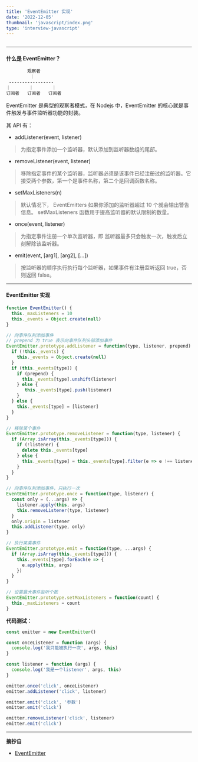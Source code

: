 ```yaml
---
title: 'EventEmitter 实现'
date: '2022-12-05'
thumbnail: 'javascript/index.png'
type: 'interview-javascript'
---
```

```toc
```
---

#### 什么是 EventEmitter？

```txt
        观察者
         ｜
 -----------------
｜       ｜       ｜
订阅者   订阅者   订阅者
```

EventEmitter 是典型的观察者模式，在 Nodejs 中，EventEmitter 的核心就是事件触发与事件监听器功能的封装。

其 API 有：

- addListener(event, listener)
> 为指定事件添加一个监听器，默认添加到监听器数组的尾部。
- removeListener(event, listener)
> 移除指定事件的某个监听器，监听器必须是该事件已经注册过的监听器。它接受两个参数，第一个是事件名称，第二个是回调函数名称。
- setMaxListeners(n)
> 默认情况下， EventEmitters 如果你添加的监听器超过 10 个就会输出警告信息。 setMaxListeners 函数用于提高监听器的默认限制的数量。
- once(event, listener)
> 为指定事件注册一个单次监听器，即 监听器最多只会触发一次，触发后立刻解除该监听器。
- emit(event, [arg1], [arg2], [...])
> 按监听器的顺序执行执行每个监听器，如果事件有注册监听返回 true，否则返回 false。

---

#### EventEmitter 实现

```js
function EventEmitter() {
  this._maxListeners = 10
  this._events = Object.create(null) 
}

// 向事件队列添加事件
// prepend 为 true 表示向事件队列头部添加事件
EventEmitter.prototype.addListener = function(type, listener, prepend) {
  if (!this._events) {
    this._events = Object.create(null)
  }
  if (this._events[type]) {
    if (prepend) {
      this._events[type].unshift(listener)
    } else {
       this._events[type].push(listener)
    }
  } else {
    this._events[type] = [listener]
  }
}

// 移除某个事件
EventEmitter.prototype.removeListener = function(type, listener) {
  if (Array.isArray(this._events[type])) {
    if (!listener) {
      delete this._events[type]
    } else {
      this._events[type] = this._events[type].filter(e => e !== listener && e.origin !== listener)
    }
  }
}

// 向事件队列添加事件，只执行一次
EventEmitter.prototype.once = function(type, listener) {
  const only = (...args) => {
    listener.apply(this, args)
    this.removeListener(type, listener)
  }
  only.origin = listener
  this.addListener(type, only)
}

// 执行某类事件
EventEmitter.prototype.emit = function(type, ...args) {
  if (Array.isArray(this._events[type])) {
    this._events[type].forEach(e => {
      e.apply(this, args)
    })
  }
}

// 设置最大事件监听个数
EventEmitter.prototype.setMaxListeners = function(count) {
  this._maxListeners = count
}
```

**代码测试：**

```js
const emitter = new EventEmitter()

const onceListener = function (args) {
  console.log('我只能被执行一次', args, this)
}

const listener = function (args) {
  console.log('我是一个listener', args, this)
}

emitter.once('click', onceListener)
emitter.addListener('click', listener)

emitter.emit('click', '参数')
emitter.emit('click')

emitter.removeListener('click', listener)
emitter.emit('click')
```

---
**摘抄自**

- [EventEmitter](https://www.conardli.top/docs/javascript/eventemitter.html)

